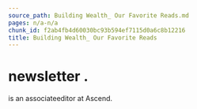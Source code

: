 ```yaml
---
source_path: Building Wealth_ Our Favorite Reads.md
pages: n/a-n/a
chunk_id: f2ab4fb4d60030bc93b594ef7115d0a6c8b12216
title: Building Wealth_ Our Favorite Reads
---
```

# newsletter .

is an associateeditor at Ascend.
